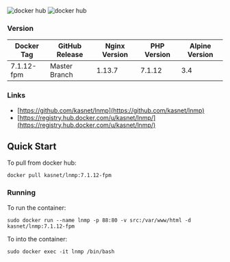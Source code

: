 ![docker hub](https://img.shields.io/docker/pulls/kasnet/lnmp.svg?style=flat-square)
![docker hub](https://img.shields.io/docker/stars/kasnet/lnmp.svg?style=flat-square)

### Version
| Docker Tag | GitHub Release | Nginx Version | PHP Version | Alpine Version |
|-----|-------|-----|--------|--------|
| 7.1.12-fpm | Master Branch |1.13.7 | 7.1.12 | 3.4 |


### Links
- [https://github.com/kasnet/lnmp](https://github.com/kasnet/lnmp)
- [https://registry.hub.docker.com/u/kasnet/lnmp/](https://registry.hub.docker.com/u/kasnet/lnmp/)

## Quick Start
To pull from docker hub:
```
docker pull kasnet/lnmp:7.1.12-fpm
```
### Running
To run the container:
```
sudo docker run --name lnmp -p 88:80 -v src:/var/www/html -d kasnet/lnmp:7.1.12-fpm
```
To into the container:
```
sudo docker exec -it lnmp /bin/bash
```
